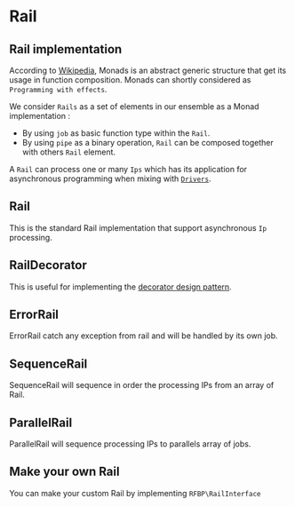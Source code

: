# Rail

## Rail implementation

According to [Wikipedia](https://en.wikipedia.org/wiki/Monad_(functional_programming)), Monads is an abstract generic structure that get its usage in function composition. Monads can shortly considered as `Programming with effects`.

We consider `Rails` as a set of elements in our ensemble as a Monad implementation :  
- By using `job` as basic function type within the `Rail`.  
- By using `pipe` as a binary operation, `Rail` can be composed together with others `Rail` element.  

A `Rail` can process one or many `Ips` which has its application for asynchronous programming when mixing with [`Drivers`](drivers.md).

## Rail

This is the standard Rail implementation that support asynchronous `Ip` processing.

## RailDecorator

This is useful for implementing the [decorator design pattern](https://en.wikipedia.org/wiki/Decorator_pattern).

## ErrorRail

ErrorRail catch any exception from rail and will be handled by its own job.

## SequenceRail

SequenceRail will sequence in order the processing IPs from an array of Rail.

## ParallelRail

ParallelRail will sequence processing IPs to parallels array of jobs.

## Make your own Rail

You can make your custom Rail by implementing `RFBP\RailInterface`